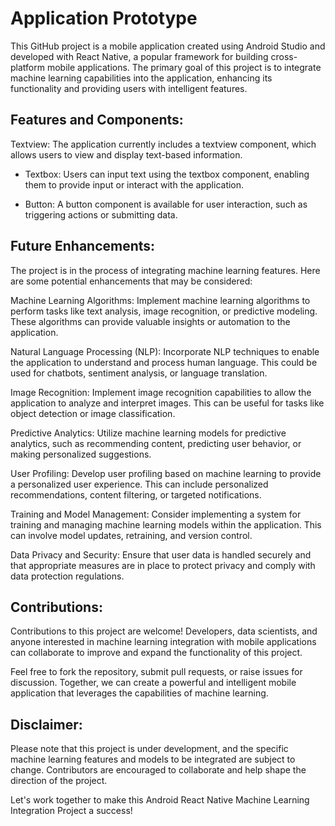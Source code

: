 # Application Prototype

This GitHub project is a mobile application created using Android Studio and developed with React Native, a popular framework for building cross-platform mobile applications. The primary goal of this project is to integrate machine learning capabilities into the application, enhancing its functionality and providing users with intelligent features.

## Features and Components:

Textview: The application currently includes a textview component, which allows users to view and display text-based information.

 - Textbox: Users can input text using the textbox component, enabling them to provide input or interact with the application.

 - Button: A button component is available for user interaction, such as triggering actions or submitting data.

## Future Enhancements:
The project is in the process of integrating machine learning features. Here are some potential enhancements that may be considered:

Machine Learning Algorithms: Implement machine learning algorithms to perform tasks like text analysis, image recognition, or predictive modeling. These algorithms can provide valuable insights or automation to the application.

Natural Language Processing (NLP): Incorporate NLP techniques to enable the application to understand and process human language. This could be used for chatbots, sentiment analysis, or language translation.

Image Recognition: Implement image recognition capabilities to allow the application to analyze and interpret images. This can be useful for tasks like object detection or image classification.

Predictive Analytics: Utilize machine learning models for predictive analytics, such as recommending content, predicting user behavior, or making personalized suggestions.

User Profiling: Develop user profiling based on machine learning to provide a personalized user experience. This can include personalized recommendations, content filtering, or targeted notifications.

Training and Model Management: Consider implementing a system for training and managing machine learning models within the application. This can involve model updates, retraining, and version control.

Data Privacy and Security: Ensure that user data is handled securely and that appropriate measures are in place to protect privacy and comply with data protection regulations.

## Contributions:
Contributions to this project are welcome! Developers, data scientists, and anyone interested in machine learning integration with mobile applications can collaborate to improve and expand the functionality of this project.

Feel free to fork the repository, submit pull requests, or raise issues for discussion. Together, we can create a powerful and intelligent mobile application that leverages the capabilities of machine learning.

## Disclaimer:
Please note that this project is under development, and the specific machine learning features and models to be integrated are subject to change. Contributors are encouraged to collaborate and help shape the direction of the project.

Let's work together to make this Android React Native Machine Learning Integration Project a success!